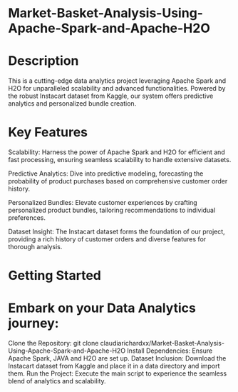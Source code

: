 # Market-Basket-Analysis-Using-Apache-Spark-and-Apache-H2O
# Description
This is a cutting-edge data analytics project leveraging Apache Spark and H2O for unparalleled scalability and advanced functionalities. Powered by the robust Instacart dataset from Kaggle, our system offers predictive analytics and personalized bundle creation.

# Key Features
Scalability: Harness the power of Apache Spark and H2O for efficient and fast processing, ensuring seamless scalability to handle extensive datasets.

Predictive Analytics: Dive into predictive modeling, forecasting the probability of product purchases based on comprehensive customer order history.

Personalized Bundles: Elevate customer experiences by crafting personalized product bundles, tailoring recommendations to individual preferences.

Dataset Insight: The Instacart dataset forms the foundation of our project, providing a rich history of customer orders and diverse features for thorough analysis.

# Getting Started
# Embark on your Data Analytics journey:

Clone the Repository: git clone claudiarichardxx/Market-Basket-Analysis-Using-Apache-Spark-and-Apache-H2O
Install Dependencies: Ensure Apache Spark, JAVA and H2O are set up.
Dataset Inclusion: Download the Instacart dataset from Kaggle and place it in a data directory and import them.
Run the Project: Execute the main script to experience the seamless blend of analytics and scalability.
